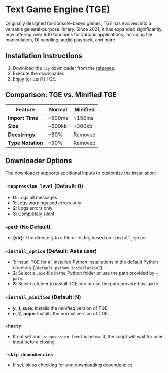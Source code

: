 # Text Game Engine (TGE)

Originally designed for console-based games, TGE has evolved into a versatile general-purpose library. Since 2021, it has expanded significantly, now offering over 900 functions for various applications, including file manipulation, UI handling, audio playback, and more.

## Installation Instructions

1. Download the `.py` downloader from the [releases](#).
2. Execute the downloader.
3. Enjoy (or don't) TGE.

## Comparison: TGE vs. Minified TGE

| Feature           | Normal      | Minified    |
|-------------------|-------------|-------------|
| **Import Time**   | ~500ms      | ~150ms      |
| **Size**          | ~500kb      | ~300kb      |
| **Docstrings**    | ~80%        | Removed     |
| **Type Notation** | ~90%        | Removed     |

## Downloader Options

The downloader supports additional inputs to customize the installation:

### `-suppression_level` (Default: 0)

- **0**: Logs all messages
- **1**: Logs warnings and errors only
- **2**: Logs errors only
- **3**: Completely silent

### `-path` (No Default)

- **{str}**: The directory to a file or folder, based on `-install_option`.

### `-install_option` (Default: Asks user)

- **1**: Install TGE for all installed Python installations in the default Python directory (`{default_python_installation}`).
- **2**: Select a `.exe` file in the Python folder or use the path provided by `-path`.
- **3**: Select a folder to install TGE into or use the path provided by `-path`.

### `-install_minified` (Default: N)

- **y**, **1**, **sure**: Installs the minified version of TGE.
- **n**, **2**, **nope**: Installs the normal version of TGE.

### `-hasty`

- If not set and `-suppression_level` is below 3, the script will wait for user input before closing.

### `-skip_dependencies`

- If set, skips checking for and downloading dependencies.